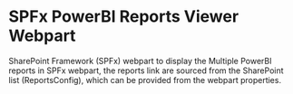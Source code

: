 # SPFx PowerBI Reports Viewer Webpart
SharePoint Framework (SPFx) webpart to display the Multiple PowerBI reports in SPFx webpart, the reports link are sourced from the SharePoint list (ReportsConfig), which can be provided from the webpart properties.


